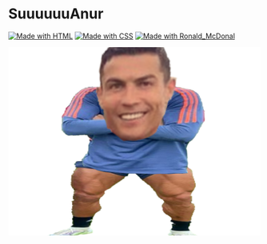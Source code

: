 # SuuuuuuAnur

[![Made with HTML](https://img.shields.io/badge/Made%20with-HTML-orange.svg)](https://www.javascript.com)
[![Made with CSS](https://img.shields.io/badge/Made%20with-CSS-purple.svg)](https://nodejs.org)
[![Made with Ronald_McDonal](https://img.shields.io/badge/Made%20with-RonaldMcDonal-blue.svg)](https://expressjs.com)

<p align="center">
  <a href="#"><img src="./img/readme.png"/></a>
</p>
